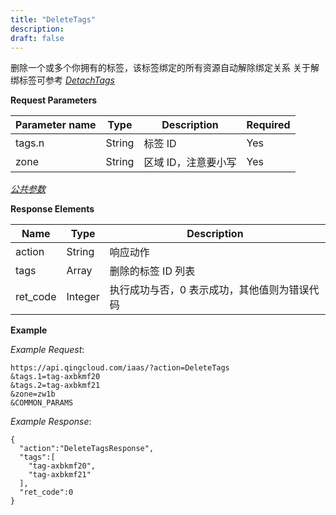 ```yaml
---
title: "DeleteTags"
description: 
draft: false
---
```




删除一个或多个你拥有的标签，该标签绑定的所有资源自动解除绑定关系 关于解绑标签可参考 [_DetachTags_](../detach_tags/)

**Request Parameters**

| Parameter name | Type | Description | Required |
| --- | --- | --- | --- |
| tags.n | String | 标签 ID | Yes |
| zone | String | 区域 ID，注意要小写 | Yes |

[_公共参数_](../../../parameters/)

**Response Elements**

| Name | Type | Description |
| --- | --- | --- |
| action | String | 响应动作 |
| tags | Array | 删除的标签 ID 列表 |
| ret_code | Integer | 执行成功与否，0 表示成功，其他值则为错误代码 |

**Example**

_Example Request_:

```
https://api.qingcloud.com/iaas/?action=DeleteTags
&tags.1=tag-axbkmf20
&tags.2=tag-axbkmf21
&zone=zw1b
&COMMON_PARAMS
```

_Example Response_:

```
{
  "action":"DeleteTagsResponse",
  "tags":[
    "tag-axbkmf20",
    "tag-axbkmf21"
  ],
  "ret_code":0
}
```
